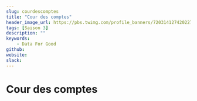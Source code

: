 ```yaml
---
slug: courdescomptes
title: "Cour des comptes"
header_image_url: https://pbs.twimg.com/profile_banners/720314127420227585/1530018723/1500x500
tags: [Saison 3]
description: ""
keywords:
    - Data For Good
github: 
website: 
slack: 
---
```


# Cour des comptes